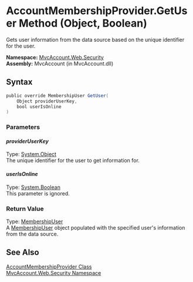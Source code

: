 AccountMembershipProvider.GetUser Method (Object, Boolean)
==========================================================
Gets user information from the data source based on the unique identifier for the user.

**Namespace:** [MvcAccount.Web.Security][1]  
**Assembly:** MvcAccount (in MvcAccount.dll)

Syntax
------

```csharp
public override MembershipUser GetUser(
	Object providerUserKey,
	bool userIsOnline
)
```

### Parameters

#### *providerUserKey*
Type: [System.Object][2]  
The unique identifier for the user to get information for.

#### *userIsOnline*
Type: [System.Boolean][3]  
This parameter is ignored.

### Return Value
Type: [MembershipUser][4]  
 A [MembershipUser][4] object populated with the specified user's information from the data source. 

See Also
--------
[AccountMembershipProvider Class][5]  
[MvcAccount.Web.Security Namespace][1]  

[1]: ../README.md
[2]: http://msdn2.microsoft.com/en-us/library/e5kfa45b
[3]: http://msdn2.microsoft.com/en-us/library/a28wyd50
[4]: http://msdn2.microsoft.com/en-us/library/d1b506ez
[5]: README.md
